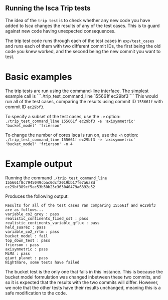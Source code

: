 ## Running the Isca Trip tests

The idea of the `trip test` is to check whether any new code you have added to Isca changes the results of any of the test cases. This is to guard against new code having unexpected consequences.

The trip test code runs through each of the test cases in `exp/test_cases` and runs each of them with two different commit IDs, the first being the old code you knew worked, and the second being the new commit you want to test. 

# Basic examples

The trip tests are run using the command-line interface. The simplest example call is
```./trip_test_command_line 155661f ec29bf3````
This would run all of the test cases, comparing the results using commit ID `155661f` with commit ID `ec29bf3`.

To specify a subset of the test cases, use the `-e` option:
```./trip_test_command_line 155661f ec29bf3 -e 'axisymmetric' 'bucket_model' 'frierson'```

To change the number of cores Isca is run on, use the `-n` option:
```./trip_test_command_line 155661f ec29bf3 -e 'axisymmetric' 'bucket_model' 'frierson' -n 4```

# Example output

Running the command
```./trip_test_command_line 155661f8c7945049cbac0dcf2019bb17fe7a6a8d ec29bf389cf5ac53b50b23c363040479a6392e52```

Produces the following output:

```
Results for all of the test cases ran comparing 155661f and ec29bf3 are as follows...
variable_co2_grey : pass
realistic_continents_fixed_sst : pass
realistic_continents_variable_qflux : pass
held_suarez : pass
variable_co2_rrtm : pass
bucket_model : fail
top_down_test : pass
frierson : pass
axisymmetric : pass
MiMA : pass
giant_planet : pass
Nightmare, some tests have failed
```

The bucket test is the only one that fails in this instance. This is because the bucket model formulation was changed inbetween these two commits, and so it is expected that the results with the two commits will differ. However, we note that the other tests have their results unchanged, meaning this is a safe modification to the code.